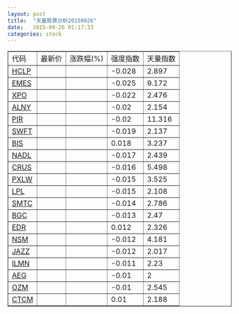 ```yaml
---
layout: post
title:  "天量股票分析20150926"
date:   2015-09-26 01:17:33
categories: stock
---
```

<script type="text/javascript">
var stockList = []
stockList.push('gb_hclp');
stockList.push('gb_emes');
stockList.push('gb_xpo');
stockList.push('gb_alny');
stockList.push('gb_pir');
stockList.push('gb_swft');
stockList.push('gb_bis');
stockList.push('gb_nadl');
stockList.push('gb_crus');
stockList.push('gb_pxlw');
stockList.push('gb_lpl');
stockList.push('gb_smtc');
stockList.push('gb_bgc');
stockList.push('gb_edr');
stockList.push('gb_nsm');
stockList.push('gb_jazz');
stockList.push('gb_ilmn');
stockList.push('gb_aeg');
stockList.push('gb_ozm');
stockList.push('gb_ctcm');
</script>

<table border="1">
 <tr>
  <td>代码</td>
  <td>最新价</td>
  <td>涨跌幅(%)</td>
 <td>强度指数</td>
 <td>天量指数</td>
</tr>
  <tr id="hclp"><td><a href="http://stock.finance.sina.com.cn/usstock/quotes/HCLP.html" target="_blank">HCLP</a></td><td></td><td></td><td>-0.028</td><td>2.897</td></tr>
  <tr id="emes"><td><a href="http://stock.finance.sina.com.cn/usstock/quotes/EMES.html" target="_blank">EMES</a></td><td></td><td></td><td>-0.025</td><td>9.172</td></tr>
  <tr id="xpo"><td><a href="http://stock.finance.sina.com.cn/usstock/quotes/XPO.html" target="_blank">XPO</a></td><td></td><td></td><td>-0.022</td><td>2.476</td></tr>
  <tr id="alny"><td><a href="http://stock.finance.sina.com.cn/usstock/quotes/ALNY.html" target="_blank">ALNY</a></td><td></td><td></td><td>-0.02</td><td>2.154</td></tr>
  <tr id="pir"><td><a href="http://stock.finance.sina.com.cn/usstock/quotes/PIR.html" target="_blank">PIR</a></td><td></td><td></td><td>-0.02</td><td>11.316</td></tr>
  <tr id="swft"><td><a href="http://stock.finance.sina.com.cn/usstock/quotes/SWFT.html" target="_blank">SWFT</a></td><td></td><td></td><td>-0.019</td><td>2.137</td></tr>
  <tr id="bis"><td><a href="http://stock.finance.sina.com.cn/usstock/quotes/BIS.html" target="_blank">BIS</a></td><td></td><td></td><td>0.018</td><td>3.237</td></tr>
  <tr id="nadl"><td><a href="http://stock.finance.sina.com.cn/usstock/quotes/NADL.html" target="_blank">NADL</a></td><td></td><td></td><td>-0.017</td><td>2.439</td></tr>
  <tr id="crus"><td><a href="http://stock.finance.sina.com.cn/usstock/quotes/CRUS.html" target="_blank">CRUS</a></td><td></td><td></td><td>-0.016</td><td>5.498</td></tr>
  <tr id="pxlw"><td><a href="http://stock.finance.sina.com.cn/usstock/quotes/PXLW.html" target="_blank">PXLW</a></td><td></td><td></td><td>-0.015</td><td>3.525</td></tr>
  <tr id="lpl"><td><a href="http://stock.finance.sina.com.cn/usstock/quotes/LPL.html" target="_blank">LPL</a></td><td></td><td></td><td>-0.015</td><td>2.108</td></tr>
  <tr id="smtc"><td><a href="http://stock.finance.sina.com.cn/usstock/quotes/SMTC.html" target="_blank">SMTC</a></td><td></td><td></td><td>-0.014</td><td>2.786</td></tr>
  <tr id="bgc"><td><a href="http://stock.finance.sina.com.cn/usstock/quotes/BGC.html" target="_blank">BGC</a></td><td></td><td></td><td>-0.013</td><td>2.47</td></tr>
  <tr id="edr"><td><a href="http://stock.finance.sina.com.cn/usstock/quotes/EDR.html" target="_blank">EDR</a></td><td></td><td></td><td>0.012</td><td>2.326</td></tr>
  <tr id="nsm"><td><a href="http://stock.finance.sina.com.cn/usstock/quotes/NSM.html" target="_blank">NSM</a></td><td></td><td></td><td>-0.012</td><td>4.181</td></tr>
  <tr id="jazz"><td><a href="http://stock.finance.sina.com.cn/usstock/quotes/JAZZ.html" target="_blank">JAZZ</a></td><td></td><td></td><td>-0.012</td><td>2.017</td></tr>
  <tr id="ilmn"><td><a href="http://stock.finance.sina.com.cn/usstock/quotes/ILMN.html" target="_blank">ILMN</a></td><td></td><td></td><td>-0.011</td><td>2.23</td></tr>
  <tr id="aeg"><td><a href="http://stock.finance.sina.com.cn/usstock/quotes/AEG.html" target="_blank">AEG</a></td><td></td><td></td><td>-0.01</td><td>2</td></tr>
  <tr id="ozm"><td><a href="http://stock.finance.sina.com.cn/usstock/quotes/OZM.html" target="_blank">OZM</a></td><td></td><td></td><td>-0.01</td><td>2.545</td></tr>
  <tr id="ctcm"><td><a href="http://stock.finance.sina.com.cn/usstock/quotes/CTCM.html" target="_blank">CTCM</a></td><td></td><td></td><td>0.01</td><td>2.188</td></tr>
</table>
